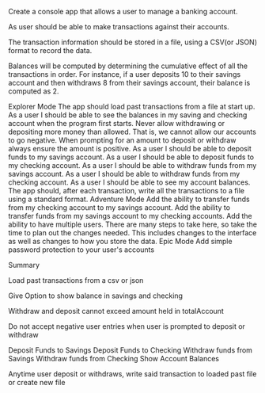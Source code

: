 Create a console app that allows a user to manage a banking account.

As user should be able to make transactions against their accounts.

The transaction information should be stored in a file, using a CSV(or JSON) format to record the data.

Balances will be computed by determining the cumulative effect of all the transactions in order. For instance, if a user deposits 10 to their savings account and then withdraws 8 from their savings account, their balance is computed as 2.

Explorer Mode
The app should load past transactions from a file at start up.
As a user I should be able to see the balances in my saving and checking account when the program first starts.
Never allow withdrawing or depositing more money than allowed. That is, we cannot allow our accounts to go negative.
When prompting for an amount to deposit or withdraw always ensure the amount is positive.
As a user I should be able to deposit funds to my savings account.
As a user I should be able to deposit funds to my checking account.
As a user I should be able to withdraw funds from my savings account.
As a user I should be able to withdraw funds from my checking account.
As a user I should be able to see my account balances.
The app should, after each transaction, write all the transactions to a file using a standard format.
Adventure Mode
Add the ability to transfer funds from my checking account to my savings account.
Add the ability to transfer funds from my savings account to my checking accounts.
Add the ability to have multiple users. There are many steps to take here, so take the time to plan out the changes needed. This includes changes to the interface as well as changes to how you store the data.
Epic Mode
Add simple password protection to your user's accounts

Summary

Load past transactions from a csv or json

Give Option to show balance in savings and checking

Withdraw and deposit cannot exceed amount held in totalAccount

Do not accept negative user entries when user is prompted to deposit or withdraw

Deposit Funds to Savings
Deposit Funds to Checking
Withdraw funds from Savings
Withdraw funds from Checking
Show Account Balances

Anytime user deposit or withdraws, write said transaction to loaded past file or create new file
